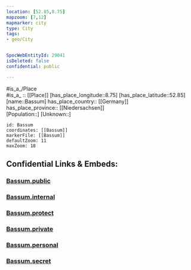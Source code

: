 ```yaml
---
location: [52.85,8.75] 
mapzoom: [7,12] 
mapmarker: city 
type: City
tags:
- geo/City


SpocWebEntityId: 29041
isDeleted: false
confidential: public

---
```

#is_a_/Place  
#is_a_ :: [[Place]] 
[has_place_longitude::8.75] 
[has_place_latitude::52.85] 
[name::Bassum] 
has_place_country:: [[Germany]]  
has_place_province:: [[Niedersachsen]]  
[Population::] 
[Unknown::] 


```leaflet
id: Bassum
coordinates: [[Bassum]] 
markerFile: [[Bassum]] 
defaultZoom: 11 
maxZoom: 18
```


## Confidential Links & Embeds: 

### [Bassum.public](/_public/\Earth\Continent\Europe\Europe~Central\Germany\Germany~West\Niedersachsen\counties~Niedersachsen\Diepholz\cities~DiepholzBassum.public.md) 

### [Bassum.internal](/_internal/\Earth\Continent\Europe\Europe~Central\Germany\Germany~West\Niedersachsen\counties~Niedersachsen\Diepholz\cities~DiepholzBassum.internal.md) 

### [Bassum.protect](/_protect/\Earth\Continent\Europe\Europe~Central\Germany\Germany~West\Niedersachsen\counties~Niedersachsen\Diepholz\cities~DiepholzBassum.protect.md) 

### [Bassum.private](/_private/\Earth\Continent\Europe\Europe~Central\Germany\Germany~West\Niedersachsen\counties~Niedersachsen\Diepholz\cities~DiepholzBassum.private.md) 

### [Bassum.personal](/_personal/\Earth\Continent\Europe\Europe~Central\Germany\Germany~West\Niedersachsen\counties~Niedersachsen\Diepholz\cities~DiepholzBassum.personal.md) 

### [Bassum.secret](/_secret/\Earth\Continent\Europe\Europe~Central\Germany\Germany~West\Niedersachsen\counties~Niedersachsen\Diepholz\cities~DiepholzBassum.secret.md)


